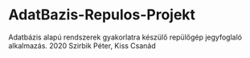 # AdatBazis-Repulos-Projekt
Adatbázis alapú rendszerek gyakorlatra készülő repülőgép jegyfoglaló alkalmazás. 2020 Szirbik Péter, Kiss Csanád
